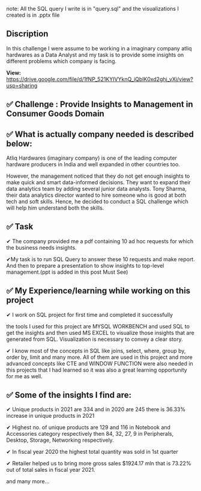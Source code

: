 note: All the SQL query I write is in "query.sql" and the visualizations I created is in .pptx file

## Discription
In this challenge I were assume to be working in a imaginary company atliq hardwares as a Data Analyst and my task is to provide some insights on different problems which company is facing.

**View:** https://drive.google.com/file/d/1fNP_521KYIVYknQ_iQblK0xd2ghj_vXj/view?usp=sharing

## ✅ Challenge : Provide Insights to Management in Consumer Goods Domain

## ✅ What is actually company needed is described below:

Atliq Hardwares (imaginary company) is one of the leading computer hardware producers in India and well expanded in other countries too.

However, the management noticed that they do not get enough insights to make quick and smart data-informed decisions. They want to expand their data analytics team by adding several junior data analysts. Tony Sharma, their data analytics director wanted to hire someone who is good at both tech and soft skills. Hence, he decided to conduct a SQL challenge which will help him understand both the skills.

## ✅ Task

✔ The company provided me a pdf containing 10 ad hoc requests for which the business needs insights.

✔My task is to run SQL Query to answer these 10 requests and make report. And then to prepare a presentation to show insights to top-level management.(ppt is added in this post Must See)

## ✅ My Experience/learning while working on this project

✔ I work on SQL project for first time and completed it successfully

the tools I used for this project are MYSQL WORKBENCH and used SQL to get the insights and then used MS EXCEL to visualize those insights that are generated from SQL. Visualization is necessary to convey a clear story.

✔ I know most of the concepts in SQL like joins, select, where, group by, order by, limit and many more. All of them are used in this project and more advanced concepts like CTE and WINDOW FUNCTION were also needed in this projects that I had learned so it was also a great learning opportunity for me as well.

## ✅ Some of the insights I find are:

✔ Unique products in 2021 are 334 and in 2020 are 245 there is 36.33% increase in unique products in 2021

✔ Highest no. of unique products are 129 and 116 in Notebook and Accessories category respectively then 84, 32, 27, 9 in Peripherals, Desktop, Storage, Networking respectively.

✔ In fiscal year 2020 the highest total quantity was sold in 1st quarter  

✔ Retailer helped us to bring more gross sales $1924.17 mln that is 73.22% out of total sales in fiscal year 2021.

and many more...

